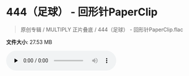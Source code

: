 # 444（足球） - 回形针PaperClip

> 原创专辑 / MULTIPLY 正片叠底 / 444（足球） - 回形针PaperClip.flac

**文件大小**: 27.53 MB

<audio preload="none" controls><source src="https://file.hsyhx.top/archive/原创专辑/MULTIPLY_正片叠底/444（足球） - 回形针PaperClip.flac" type="audio/mpeg">您的浏览器不支持此音频格式</audio>